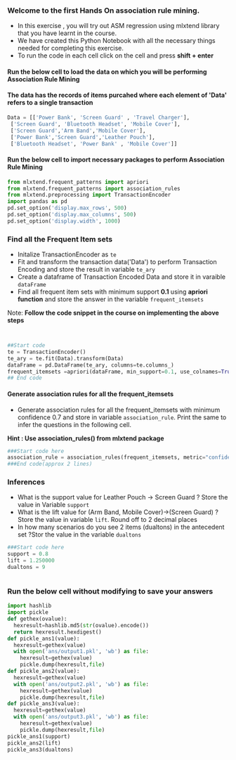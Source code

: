 ### Welcome to the first Hands On association rule mining. 
- In this exercise , you will try out ASM regression using mlxtend library that you have learnt in the course. 
- We have created this Python Notebook with all the necessary things needed for completing this exercise. 
- To run the code in each cell click on the cell and press **shift + enter** 



#### Run the below cell to load the data on which you will be performing Association Rule Mining
#### The data has the records of items purcahed where each element of 'Data' refers to a single transaction




```python
Data = [['Power Bank', 'Screen Guard' , 'Travel Charger'],
 ['Screen Guard', 'Bluetooth Headset', 'Mobile Cover'],
 ['Screen Guard','Arm Band','Mobile Cover'],
 ['Power Bank','Screen Guard','Leather Pouch'],
 ['Bluetooth Headset', 'Power Bank' , 'Mobile Cover']]

```

 #### Run the below cell to import necessary packages to perform Association Rule Mining


```python
from mlxtend.frequent_patterns import apriori
from mlxtend.frequent_patterns import association_rules
from mlxtend.preprocessing import TransactionEncoder
import pandas as pd
pd.set_option('display.max_rows', 500)
pd.set_option('display.max_columns', 500)
pd.set_option('display.width', 1000)

```

### Find all the Frequent Item sets
 - Initalize TransactionEncoder as `te`
 - Fit and transform the transaction data('Data') to perform Transaction Encoding and store the result in variable `te_ary`
 - Create a dataframe of Transaction Encoded Data and store it in varaible `dataFrame`
 - Find all frequent item sets with minimum support **0.1** using **apriori function** and store the answer in the variable `frequent_itemsets`

Note: **Follow the code snippet in the course on implementing the above steps**


```python


##Start code
te = TransactionEncoder()
te_ary = te.fit(Data).transform(Data)
dataFrame = pd.DataFrame(te_ary, columns=te.columns_)
frequent_itemsets =apriori(dataFrame, min_support=0.1, use_colnames=True)
## End code
```

#### Generate association rules for all the frequent_itemsets
- Generate association rules for all the frequent_itemsets with minimum confidence 0.7 and store in variable `association_rule`. Print the same to infer the questions in the following cell.

**Hint : Use association_rules() from mlxtend package**


```python
###Start code here
association_rule = association_rules(frequent_itemsets, metric="confidence", min_threshold=0.7)
###End code(approx 2 lines)

```

### Inferences
- What is the support value for Leather Pouch -> Screen Guard ? Store the value in Variable `support`
- What is the lift value for (Arm Band, Mobile Cover)->(Screen Guard) ? Store the value in variable `lift`. Round off to 2 decimal places
- In how many scenarios do you see 2 items (dualtons) in the antecedent set ?Stor the value in the variable `dualtons`





```python
###Start code here
support = 0.8
lift = 1.250000
dualtons = 9



```

### Run the below cell without modifying to save your answers


```python
import hashlib
import pickle
def gethex(ovalue):
  hexresult=hashlib.md5(str(ovalue).encode())
  return hexresult.hexdigest()
def pickle_ans1(value):
  hexresult=gethex(value)
  with open('ans/output1.pkl', 'wb') as file:
    hexresult=gethex(value)
    pickle.dump(hexresult,file)
def pickle_ans2(value):
  hexresult=gethex(value)
  with open('ans/output2.pkl', 'wb') as file:
    hexresult=gethex(value)
    pickle.dump(hexresult,file)
def pickle_ans3(value):
  hexresult=gethex(value)
  with open('ans/output3.pkl', 'wb') as file:
    hexresult=gethex(value)
    pickle.dump(hexresult,file)
pickle_ans1(support)
pickle_ans2(lift)
pickle_ans3(dualtons)

```


```python

```
